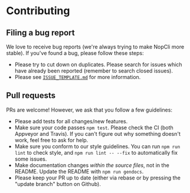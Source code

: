 # Contributing

## Filing a bug report

We love to receive bug reports (we're always trying to make NopCli more
stable). If you've found a bug, please follow these steps:

 - Please try to cut down on duplicates. Please search for issues which have
   already been reported (remember to search closed issues).
 - Please see [`ISSUE_TEMPLATE.md`](.github/ISSUE_TEMPLATE.md) for more
   information.

## Pull requests

PRs are welcome! However, we ask that you follow a few guidelines:

 - Please add tests for all changes/new features.
 - Make sure your code passes `npm test`. Please check the CI (both Appveyor and
   Travis). If you can't figure out why something doesn't work, feel free to ask
   for help.
 - Make sure you conform to our style guidelines. You can run `npm run lint` to
   check style, and `npm run lint -- --fix` to automatically fix some issues.
 - Make documentation changes *within the source files*, not in the README.
   Update the README with `npm run gendocs`.
 - Please keep your PR up to date (either via rebase or by pressing the "update
   branch" button on Github).

